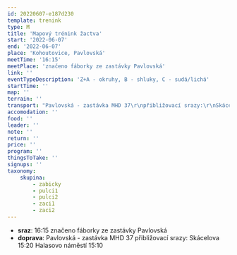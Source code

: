 ```yaml
---
id: 20220607-e187d230
template: trenink
type: M
title: 'Mapový trénink žactva'
start: '2022-06-07'
end: '2022-06-07'
place: 'Kohoutovice, Pavlovská'
meetTime: '16:15'
meetPlace: 'značeno fáborky ze zastávky Pavlovská'
link: ''
eventTypeDescription: 'Z+A - okruhy, B - shluky, C - sudá/lichá'
startTime: ''
map: ''
terrain: ''
transport: "Pavlovská - zastávka MHD 37\r\npřibližovací srazy:\r\nSkácelova 15:20\r\nHalasovo náměstí 15:10"
accomodation: ''
food: ''
leader: ''
note: ''
return: ''
price: ''
program: ''
thingsToTake: ''
signups: ''
taxonomy:
    skupina:
        - zabicky
        - pulci1
        - pulci2
        - zaci1
        - zaci2
---
```


* **sraz**: 16:15 značeno fáborky ze zastávky Pavlovská
* **doprava**: Pavlovská - zastávka MHD 37
přibližovací srazy:
Skácelova 15:20
Halasovo náměstí 15:10
